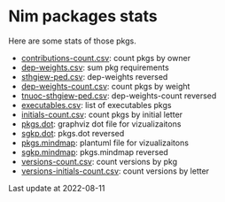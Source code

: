 # Nim packages stats

Here are some stats of those pkgs.

- [contributions-count.csv](./contributions-count.csv): count pkgs by owner
- [dep-weights.csv](./dep-weights.csv): sum pkg requirements
- [sthgiew-ped.csv](./sthgiew-ped.csv): dep-weights reversed
- [dep-weights-count.csv](./dep-weights-count.csv): count pkgs by weight
- [tnuoc-sthgiew-ped.csv](./tnuoc-sthgiew-ped.csv): dep-weights-count reversed
- [executables.csv](./executables.csv): list of executables pkgs
- [initials-count.csv](./initials-count.csv): count pkgs by initial letter
- [pkgs.dot](./pkgs.dot): graphviz dot file for vizualizaitons
- [sgkp.dot](./sgkp.dot): pkgs.dot reversed
- [pkgs.mindmap](./pkgs.mindmap): plantuml file for vizualizaitons
- [sgkp.mindmap](./sgkp.mindmap): pkgs.mindmap reversed
- [versions-count.csv](./versions-count.csv): count versions by pkg
- [versions-initials-count.csv](./versions-initials-count.csv): count versions by letter


Last update at 2022-08-11

